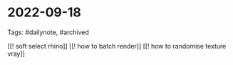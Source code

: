 # 2022-09-18
Tags: #dailynote, #archived 

[[! soft select rhino]]
[[! how to batch render]]
[[! how to randomise texture vray]]

